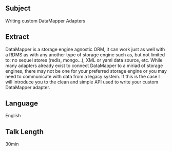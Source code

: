 ## Subject

Writing custom DataMapper Adapters

## Extract

DataMapper is a storage engine agnostic ORM, it can work just as well with a RDMS as with any another type of storage engine such as, but not limited to: no sequel stores (redis, mongo...), XML or yaml data source, etc. While many adapters already exist to connect DataMapper to a miriad of storage engines, there may not be one for your preferred storage engine or you may need to communicate with data from a legacy system.     If this is the case I will introduce you to the clean and simple API used to write your custom DataMapper adapter.

## Language

English

## Talk Length

30min